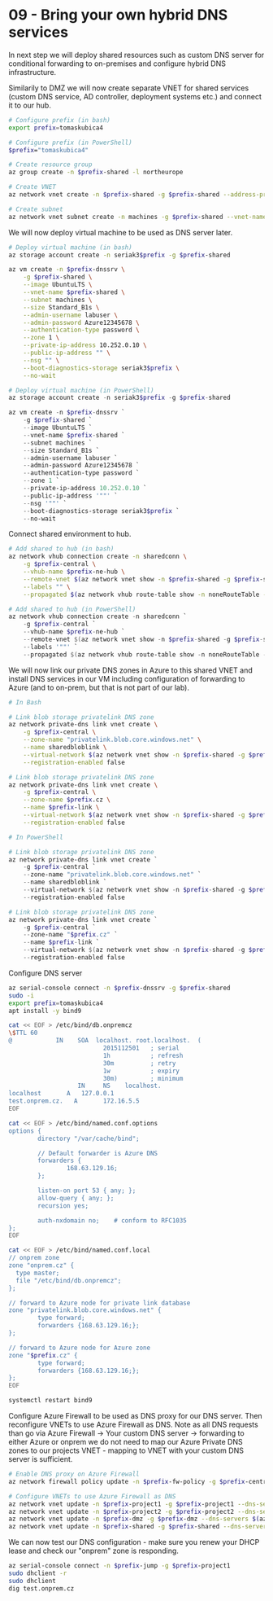 # 09 - Bring your own hybrid DNS services
In next step we will deploy shared resources such as custom DNS server for conditional forwarding to on-premises and configure hybrid DNS infrastructure.

Similarily to DMZ we will now create separate VNET for shared services (custom DNS service, AD controller, deployment systems etc.) and connect it to our hub.

```bash
# Configure prefix (in bash)
export prefix=tomaskubica4

# Configure prefix (in PowerShell)
$prefix="tomaskubica4"

# Create resource group
az group create -n $prefix-shared -l northeurope

# Create VNET
az network vnet create -n $prefix-shared -g $prefix-shared --address-prefix 10.252.0.0/16

# Create subnet
az network vnet subnet create -n machines -g $prefix-shared --vnet-name $prefix-shared --address-prefixes 10.252.0.0/24
```

We will now deploy virtual machine to be used as DNS server later.

```bash
# Deploy virtual machine (in bash)
az storage account create -n seriak3$prefix -g $prefix-shared

az vm create -n $prefix-dnssrv \
    -g $prefix-shared \
    --image UbuntuLTS \
    --vnet-name $prefix-shared \
    --subnet machines \
    --size Standard_B1s \
    --admin-username labuser \
    --admin-password Azure12345678 \
    --authentication-type password \
    --zone 1 \
    --private-ip-address 10.252.0.10 \
    --public-ip-address "" \
    --nsg "" \
    --boot-diagnostics-storage seriak3$prefix \
    --no-wait
```

```powershell
# Deploy virtual machine (in PowerShell)
az storage account create -n seriak3$prefix -g $prefix-shared

az vm create -n $prefix-dnssrv `
    -g $prefix-shared `
    --image UbuntuLTS `
    --vnet-name $prefix-shared `
    --subnet machines `
    --size Standard_B1s `
    --admin-username labuser `
    --admin-password Azure12345678 `
    --authentication-type password `
    --zone 1 `
    --private-ip-address 10.252.0.10 `
    --public-ip-address '""' `
    --nsg '""' `
    --boot-diagnostics-storage seriak3$prefix `
    --no-wait
```

Connect shared environment to hub.

```bash
# Add shared to hub (in bash)
az network vhub connection create -n sharedconn \
    -g $prefix-central \
    --vhub-name $prefix-ne-hub \
    --remote-vnet $(az network vnet show -n $prefix-shared -g $prefix-shared --query id -o tsv) \
    --labels "" \
    --propagated $(az network vhub route-table show -n noneRouteTable -g $prefix-central --vhub-name $prefix-ne-hub --query id -o tsv)
```

```powershell
# Add shared to hub (in PowerShell)
az network vhub connection create -n sharedconn `
    -g $prefix-central `
    --vhub-name $prefix-ne-hub `
    --remote-vnet $(az network vnet show -n $prefix-shared -g $prefix-shared --query id -o tsv) `
    --labels '""' `
    --propagated $(az network vhub route-table show -n noneRouteTable -g $prefix-central --vhub-name $prefix-ne-hub --query id -o tsv)
```

We will now link our private DNS zones in Azure to this shared VNET and install DNS services in our VM including configuration of forwarding to Azure (and to on-prem, but that is not part of our lab). 

```bash
# In Bash

# Link blob storage privatelink DNS zone
az network private-dns link vnet create \
    -g $prefix-central \
    --zone-name "privatelink.blob.core.windows.net" \
    --name sharedbloblink \
    --virtual-network $(az network vnet show -n $prefix-shared -g $prefix-shared --query id -o tsv) \
    --registration-enabled false

# Link blob storage privatelink DNS zone
az network private-dns link vnet create \
    -g $prefix-central \
    --zone-name $prefix.cz \
    --name $prefix-link \
    --virtual-network $(az network vnet show -n $prefix-shared -g $prefix-shared --query id -o tsv) \
    --registration-enabled false
```

```powershell
# In PowerShell

# Link blob storage privatelink DNS zone
az network private-dns link vnet create `
    -g $prefix-central `
    --zone-name "privatelink.blob.core.windows.net" `
    --name sharedbloblink `
    --virtual-network $(az network vnet show -n $prefix-shared -g $prefix-shared --query id -o tsv) `
    --registration-enabled false

# Link blob storage privatelink DNS zone
az network private-dns link vnet create `
    -g $prefix-central `
    --zone-name "$prefix.cz" `
    --name $prefix-link `
    --virtual-network $(az network vnet show -n $prefix-shared -g $prefix-shared --query id -o tsv) `
    --registration-enabled false
```

Configure DNS server

```bash
az serial-console connect -n $prefix-dnssrv -g $prefix-shared
sudo -i
export prefix=tomaskubica4
apt install -y bind9

cat << EOF > /etc/bind/db.onpremcz
\$TTL 60
@            IN    SOA  localhost. root.localhost.  (
                          2015112501   ; serial
                          1h           ; refresh
                          30m          ; retry
                          1w           ; expiry
                          30m)         ; minimum
                   IN     NS    localhost.
localhost       A   127.0.0.1
test.onprem.cz.   A       172.16.5.5
EOF

cat << EOF > /etc/bind/named.conf.options
options {
        directory "/var/cache/bind";

        // Default forwarder is Azure DNS
        forwarders {
                168.63.129.16;
        };

        listen-on port 53 { any; };
        allow-query { any; };
        recursion yes;

        auth-nxdomain no;    # conform to RFC1035
};
EOF

cat << EOF > /etc/bind/named.conf.local
// onprem zone
zone "onprem.cz" {
  type master;
  file "/etc/bind/db.onpremcz";
};

// forward to Azure node for private link database
zone "privatelink.blob.core.windows.net" {
        type forward;
        forwarders {168.63.129.16;};
};

// forward to Azure node for Azure zone
zone "$prefix.cz" {
        type forward;
        forwarders {168.63.129.16;};
};
EOF

systemctl restart bind9
```

Configure Azure Firewall to be used as DNS proxy for our DNS server. Then reconfigure VNETs to use Azure Firewall as DNS. Note as all DNS requests than go via Azure Firewall -> Your custom DNS server -> forwarding to either Azure or onprem we do not need to map our Azure Private DNS zones to our projects VNET - mapping to VNET with your custom DNS server is sufficient.

```bash
# Enable DNS proxy on Azure Firewall
az network firewall policy update -n $prefix-fw-policy -g $prefix-central --enable-dns-proxy true --dns-servers 10.252.0.10

# Configure VNETs to use Azure Firewall as DNS
az network vnet update -n $prefix-project1 -g $prefix-project1 --dns-servers $(az network firewall show -n $prefix-fw -g $prefix-central --query hubIpAddresses.privateIpAddress -o tsv)
az network vnet update -n $prefix-project2 -g $prefix-project2 --dns-servers $(az network firewall show -n $prefix-fw -g $prefix-central --query hubIpAddresses.privateIpAddress -o tsv)
az network vnet update -n $prefix-dmz -g $prefix-dmz --dns-servers $(az network firewall show -n $prefix-fw -g $prefix-central --query hubIpAddresses.privateIpAddress -o tsv)
az network vnet update -n $prefix-shared -g $prefix-shared --dns-servers $(az network firewall show -n $prefix-fw -g $prefix-central --query hubIpAddresses.privateIpAddress -o tsv)
```

We can now test our DNS configuration - make sure you renew your DHCP lease and check our "onprem" zone is responding.

```bash
az serial-console connect -n $prefix-jump -g $prefix-project1
sudo dhclient -r
sudo dhclient
dig test.onprem.cz
```